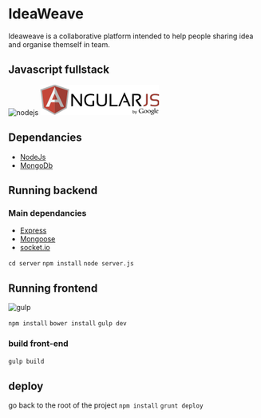 # IdeaWeave 

Ideaweave is a collaborative platform intended to help people sharing idea and organise themself in team.

## Javascript fullstack
![nodejs](http://nodejs.org/images/logos/nodejs.png)
![Angularjs](https://raw.githubusercontent.com/angular/angular.js/master/images/logo/AngularJS.exports/AngularJS-small.png)



## Dependancies
- [NodeJs](http://nodejs.org/)
- [MongoDb](http://www.mongodb.org/) 

## Running backend

### Main dependancies
- [Express](http://expressjs.com/)
- [Mongoose](http://mongoosejs.com/)
- [socket.io](http://socket.io/)

`cd server`
`npm install`
`node server.js`

## Running frontend
![gulp](http://ih3.redbubble.net/image.15786709.1011/sticker,375x360.png)

`npm install`
`bower install`
`gulp dev`

### build front-end
`gulp build`

## deploy
go back to the root of the project
`npm install`
`grunt deploy`
